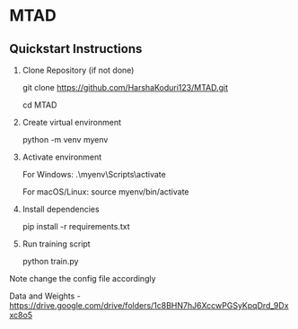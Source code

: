 # MTAD


## Quickstart Instructions

1. Clone Repository (if not done)

    git clone https://github.com/HarshaKoduri123/MTAD.git
   
    cd MTAD

   
3. Create virtual environment
   
   python -m venv myenv

4. Activate environment
   
    For Windows:
    .\myenv\Scripts\activate

   
    For macOS/Linux:
    source myenv/bin/activate

5. Install dependencies

    pip install -r requirements.txt

7. Run training script

    python train.py

   
Note change the config file accordingly

Data and Weights - https://drive.google.com/drive/folders/1c8BHN7hJ6XccwPGSyKpqDrd_9Dxxc8o5
